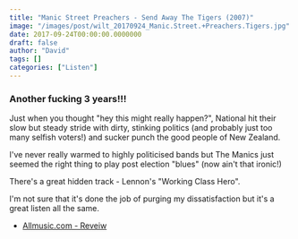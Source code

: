 ```yaml
---
title: "Manic Street Preachers - Send Away The Tigers (2007)"
image: "/images/post/wilt_20170924_Manic.Street.+Preachers.Tigers.jpg"
date: 2017-09-24T00:00:00.0000000
draft: false
author: "David"
tags: []
categories: ["Listen"]
---
```

### Another fucking 3 years!!!

 Just when you thought "hey this might really happen?", National hit their slow but steady stride with dirty, stinking politics (and probably just too many selfish voters!) and sucker punch the good people of New Zealand.

 I've never really warmed to highly politicised bands but The Manics just seemed the right thing to play post election "blues" (now ain't that ironic!)

 There's a great hidden track - Lennon's "Working Class Hero". 

 I'm not sure that it's done the job of purging my dissatisfaction but it's a great listen all the same.

-  [Allmusic.com - Reveiw](http://www.allmusic.com/album/send-away-the-tigers-mw0000481993)
